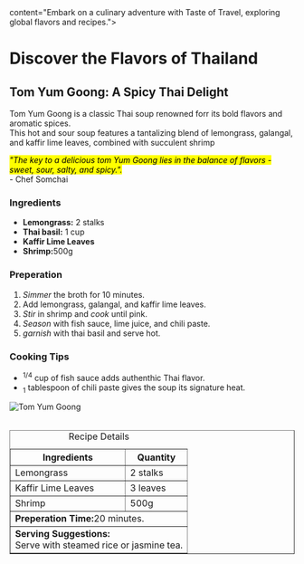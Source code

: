 <!DOCTYPE html>
<html lang="en">
<head>
  <meta charset="UTF-8>
  <meta name="description"> 
  content="Embark on a culinary adventure with Taste of Travel, exploring global flavors and recipes.">
  <title>Taste of Travel</title>
</head>
<body>
  <h1>Discover the Flavors of Thailand</h1>
  <h2>Tom Yum Goong: A Spicy Thai Delight</h2>
  
  <p> Tom Yum Goong is a classic Thai soup renowned forr its bold flavors and aromatic spices.<br> This hot and sour soup features a tantalizing blend of lemongrass, galangal, and kaffir lime leaves, combined with succulent shrimp</p>

  <blockqoute><mark><em>"The key to a delicious tom Yum Goong lies in the balance of flavors - sweet, sour, salty, and spicy.".</em></mark><br> - Chef Somchai</blockqoute>

  <h3>Ingredients</h3>
<ul>
    <li><strong>Lemongrass:</strong> 2 stalks</li>
    <li><strong>Thai basil:</strong> 1 cup</li>
    <li><strong>Kaffir Lime Leaves</strong></li>
    <li><strong>Shrimp:</strong>500g</li>
</ul>
<h3>Preperation</h3>
  <ol>
    <li><em>Simmer</em> the broth for 10 minutes.</li>
    <li>Add lemongrass, galangal, and kaffir lime leaves.</li>
    <li><em>Stir</em> in shrimp and <em>cook</em> until pink.</li>
    <li><em>Season</em> with fish sauce, lime juice, and chili paste.</li>
    <li><em>garnish</em> with thai basil and serve hot.</li>
  </ol>
  <h3>Cooking Tips</h3>
  <ul>
    <li><sup>1/4</sup> cup of fish sauce adds authenthic Thai flavor.</li>
    <li><sub>1</sub> tablespoon of chili paste gives the soup its signature heat.</li>
  </ul>

  <img src="https://edube.org/uploads/media/default/0001/04/thai-soup.jpg" alt="Tom Yum Goong">
    
   <br>
   <br>

   <table border="1">
   <caption> Recipe Details</caption>
   <tr>
    <th>Ingredients</th>
     <th>Quantity</th>
   </tr>
  <tr>
    <td>Lemongrass</td>
    <td>2 stalks</td>
  </tr>
  <tr>
    <td>Kaffir Lime Leaves</td>
    <td>3 leaves</td>
  </tr>
<tr>
  <td>Shrimp</td>
  <td>500g</td>
</tr>
<tr>
  <td colspan="2"><strong>Preperation Time:</strong>20 minutes.</td>
</tr>
<tr>
  <td colspan="2"><strong>Serving Suggestions:</strong><br>Serve with steamed rice or jasmine tea.</td>
</tr>
   </table>

</body>
</html>
